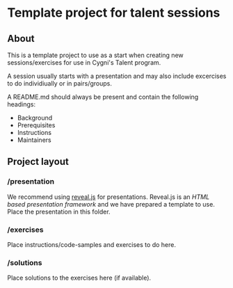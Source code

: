 # Template project for talent sessions

## About

This is a template project to use as a start when creating new sessions/exercises for use in Cygni's Talent program.

A session usually starts with a presentation and may also include excercises to do individiually or in pairs/groups.

A README.md should always be present and contain the following headings:
* Background
* Prerequisites
* Instructions
* Maintainers

## Project layout

### /presentation
We recommend using [reveal.js](https://revealjs.com/#/) for presentations. Reveal.js is an *HTML based presentation framework* and we have prepared a template to use. Place the presentation in this folder. 

### /exercises
Place instructions/code-samples and exercises to do here. 

### /solutions
Place solutions to the exercises here (if available). 